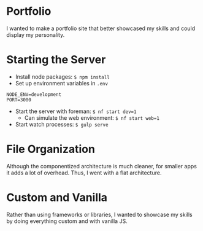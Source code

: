 # Portfolio

I wanted to make a portfolio site that better showcased my skills and could display my personality.

# Starting the Server

* Install node packages: `$ npm install`
* Set up environment variables in `.env`

```
NODE_ENV=development
PORT=3000
```

* Start the server with foreman: `$ nf start dev=1`
  * Can simulate the web environment: `$ nf start web=1`
* Start watch processes: `$ gulp serve`

# File Organization

Although the componentized architecture is much cleaner, for smaller apps it adds a lot of overhead. Thus, I went with a flat architecture.

# Custom and Vanilla

Rather than using frameworks or libraries, I wanted to showcase my skills by doing everything custom and with vanilla JS.
